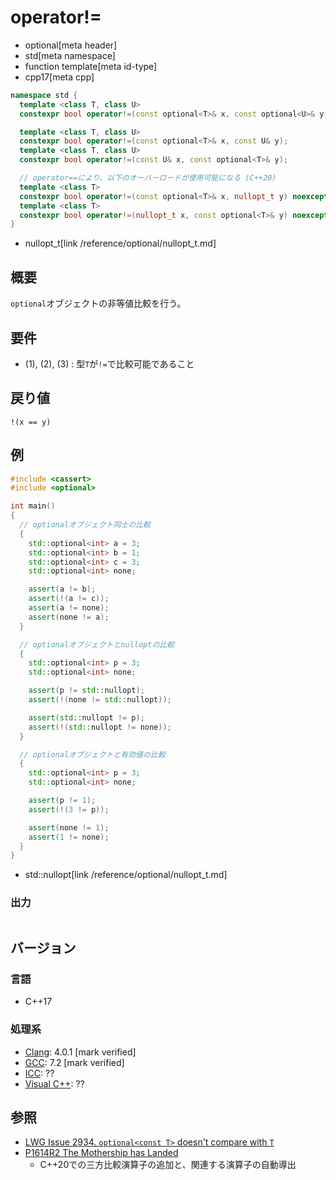 # operator!=
* optional[meta header]
* std[meta namespace]
* function template[meta id-type]
* cpp17[meta cpp]

```cpp
namespace std {
  template <class T, class U>
  constexpr bool operator!=(const optional<T>& x, const optional<U>& y); // (1) C++17

  template <class T, class U>
  constexpr bool operator!=(const optional<T>& x, const U& y);           // (2) C++17
  template <class T, class U>
  constexpr bool operator!=(const U& x, const optional<T>& y);           // (3) C++17

  // operator==により、以下のオーバーロードが使用可能になる (C++20)
  template <class T>
  constexpr bool operator!=(const optional<T>& x, nullopt_t y) noexcept; // (4) C++17
  template <class T>
  constexpr bool operator!=(nullopt_t x, const optional<T>& y) noexcept; // (5) C++17
}
```
* nullopt_t[link /reference/optional/nullopt_t.md]

## 概要
`optional`オブジェクトの非等値比較を行う。


## 要件
- (1), (2), (3) : 型`T`が`!=`で比較可能であること


## 戻り値
`!(x == y)`


## 例
```cpp example
#include <cassert>
#include <optional>

int main()
{
  // optionalオブジェクト同士の比較
  {
    std::optional<int> a = 3;
    std::optional<int> b = 1;
    std::optional<int> c = 3;
    std::optional<int> none;

    assert(a != b);
    assert(!(a != c));
    assert(a != none);
    assert(none != a);
  }

  // optionalオブジェクトとnulloptの比較
  {
    std::optional<int> p = 3;
    std::optional<int> none;

    assert(p != std::nullopt);
    assert(!(none != std::nullopt));

    assert(std::nullopt != p);
    assert(!(std::nullopt != none));
  }

  // optionalオブジェクトと有効値の比較
  {
    std::optional<int> p = 3;
    std::optional<int> none;

    assert(p != 1);
    assert(!(3 != p));

    assert(none != 1);
    assert(1 != none);
  }
}
```
* std::nullopt[link /reference/optional/nullopt_t.md]

### 出力
```
```

## バージョン
### 言語
- C++17

### 処理系
- [Clang](/implementation.md#clang): 4.0.1 [mark verified]
- [GCC](/implementation.md#gcc): 7.2 [mark verified]
- [ICC](/implementation.md#icc): ??
- [Visual C++](/implementation.md#visual_cpp): ??


## 参照
- [LWG Issue 2934. `optional<const T>` doesn't compare with `T`](https://wg21.cmeerw.net/lwg/issue2934)
- [P1614R2 The Mothership has Landed](https://www.open-std.org/jtc1/sc22/wg21/docs/papers/2019/p1614r2.html)
    - C++20での三方比較演算子の追加と、関連する演算子の自動導出
